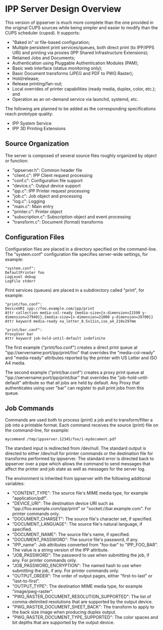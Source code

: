 # IPP Server Design Overview

This version of ippserver is much more complete than the one provided in the original CUPS sources while being simpler and easier to modify than the CUPS scheduler (cupsd). It supports:

- "Baked in" or file-based configuration;
- Multiple persistent print services/queues, both direct print (to IPP/IPPS URI) and printing via proxies (IPP Shared Infrastructure Extensions);
- Retained Jobs and Documents;
- Authentication using Pluggable Authentication Modules (PAM);
- Basic web interface (status monitoring only);
- Basic Document transforms (JPEG and PDF to PWG Raster);
- Hold/release;
- Release printing/fan-out;
- Local overrides of printer capabilities (ready media, duplex, color, etc.); and
- Operation as an on-demand service via launchd, systemd, etc.

The following are planned to be added as the corresponding specifications reach prototype quality:

- IPP System Service
- IPP 3D Printing Extensions

## Source Organization

The server is composed of several source files roughly organized by object or function:

- "ippserver.h": Common header file
- "client.c": IPP Client request processing
- "conf.c": Configuration file support
- "device.c": Output device support
- "ipp.c": IPP Printer request processing
- "job.c": Job object and processing
- "log.c": Logging
- "main.c": Main entry
- "printer.c": Printer object
- "subscription.c": Subscription object and event processing
- "transform.c": Document (format) transforms

## Configuration Files

Configuration files are placed in a directory specified on the command-line. The "system.conf" configuration file specifies server-wide settings, for example:

    "system.conf":
    DefaultPrinter foo
    LogLevel debug
    LogFile stderr

Print services (queues) are placed in a subdirectory called "print", for example:

    "print/foo.conf":
    DeviceURI ipp://foo.example.com/ipp/print
    Attr collection media-col-ready {media-size={x-dimension=21590 y-dimension=27940}},{media-size={x-dimension=21000 y-dimension=29700}}
    Attr keyword media-ready na_letter_8.5x11in,iso_a4_210x297mm

    "print/bar.conf":
    ProxyUser bar
    Attr keyword job-hold-until-default indefinite

The first example ("print/foo.conf") creates a direct print queue at "ipp://servername:port/ipp/print/foo" that overrides the "media-col-ready" and "media-ready" attributes reported by the printer with US Letter and ISO A4 media.

The second example ("print/bar.conf") creates a proxy print queue at "ipp://servername:port/ipp/print/bar" that overrides the "job-hold-until-default" attribute so that all jobs are held by default. Any Proxy that authenticates using user "bar" can register to pull print jobs from this queue.

## Job Commands

Commands are used both to process (print) a job and to transform/filter a job into a printable format. Each command receives the source (print) file on the command-line, for example:

    mycommand /tmp/ippserver.12345/foo/1-mydocument.pdf

The standard input is redirected from /dev/null. The standard output is directed to either /dev/null for printer commands or the destination file for transforms performed by ippserver. The standard error is directed back to ippserver over a pipe which allows the command to send messages that affect the printer and job state as well as messages for the server log.

The environment is inherited from ippserver with the following additional variables:

- "CONTENT_TYPE": The source file's MIME media type, for example "application/pdf".
- "DEVICE_URI": The destination device URI such as "ipp://foo.example.com/ipp/print" or "socket://bar.example.com". For printer commands only.
- "DOCUMENT_CHARSET": The source file's character set, if specified.
- "DOCUMENT_LANGUAGE": The source file's natural language, if specified.
- "DOCUMENT_NAME": The source file's name, if specified.
- "DOCUMENT_PASSWORD": The source file's password, if any.
- "IPP_name": Job attributes converted from "foo-bar" to "IPP_FOO_BAR". The value is a string version of the IPP attribute.
- "JOB_PASSWORD": The password to use when submitting the job, if any. For printer commands only.
- "JOB_PASSWORD_ENCRYPTION": The named hash to use when submitting the job, if any. For printer commands only.
- "OUTPUT_ORDER": The order of output pages, either "first-to-last" or "last-to-first".
- "OUTPUT_TYPE": The destination MIME media type, for example "image/pwg-raster".
- "PWG_RASTER_DOCUMENT_RESOLUTION_SUPPORTED": The list of comma-delimited resolutions that are supported by the output device.
- "PWG_RASTER_DOCUMENT_SHEET_BACK": The transform to apply to the back size image when producing duplex output.
- "PWG_RASTER_DOCUMENT_TYPE_SUPPORTED": The color spaces and bit depths that are supported by the output device.
